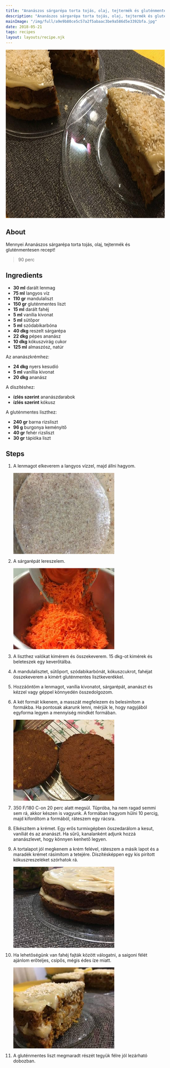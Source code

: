 ```yaml
---
title: "Ananászos sárgarépa torta tojás, olaj, tejtermék és gluténmentesen"
description: "Ananászos sárgarépa torta tojás, olaj, tejtermék és gluténmentesen"
mainImage: "/img/full/a9e9b80ce5c57a2f5abaac3be9a586d5e3392bfa.jpg"
date: 2018-05-21
tags: recipes
layout: layouts/recipe.njk
---
```

                            
<p align="center"><a href="https://cookpad.com/hu/receptek/4943949-ananaszos-sargarepa-torta-tojas-olaj-tejtermek-es-glutenmentesen" rel="Recipe source page"><img width="751" height="532" src="/img/full/a9e9b80ce5c57a2f5abaac3be9a586d5e3392bfa.jpg"/></a></p>

## About
Mennyei Ananászos sárgarépa torta tojás, olaj, tejtermék és gluténmentesen recept! 

> 90 perc 

## Ingredients
* **30 ml** darált lenmag
* **75 ml** langyos víz
* **110 gr** mandulaliszt
* **150 gr** gluténmentes liszt
* **15 ml** darált fahéj
* **5 ml** vanília kivonat
* **5 ml** sütőpor
* **5 ml** szódabikarbóna
* **40 dkg** reszelt sárgarépa
* **22 dkg** pépes ananász
* **10 dkg** kókuszvirág cukor
* **125 ml** almaszósz, natúr

Az ananászkrémhez:
* **24 dkg** nyers kesudió
* **5 ml** vaníllia kivonat
* **20 dkg** ananász

A díszítéshez:
* **ízlés szerint** ananászdarabok
* **ízlés szerint** kókusz

A gluténmentes liszthez:
* **240 gr** barna rizsliszt
* **96 g** burgonya keményitő
* **40 gr** fehér rizsliszt
* **30 gr** tápióka liszt

## Steps

1. A lenmagot elkeverem a langyos vízzel, majd állni hagyom.
 
    <p><img width="320" height="256" align="left" src="/img/full/7655bbc9eebd2b03cb9e9675f3483586a4d4beba.jpg"/></p><div style="clear: both"/>

2. A sárgarépát lereszelem.
 
    <p><img width="320" height="256" align="left" src="/img/full/e50300dab55e4cff6110555822d96880eb3c720b.jpg"/></p><div style="clear: both"/>

3. A liszthez valókat kimérem és összekeverem. 15 dkg-ot kimérek és beleteszek egy keverőtálba.
 
    <div style="clear: both"/>

4. A mandulalisztet, sütőport, szódabikarbónát, kókuszcukrot, fahéjat összekeverem a kimért gluténmentes lisztkeverékkel.
 
    <div style="clear: both"/>

5. Hozzáöntöm a lenmagot, vanília kivonatot, sárgarépát, ananászt és kézzel vagy géppel könnyedén összedolgozom.
 
    <div style="clear: both"/>

6. A két formát kikenem, a masszát megfelezem és belesimítom a formákba. Ha pontosak akarunk lenni, mérjük le, hogy nagyjából egyforma legyen a mennyiség mindkét formában.
 
    <p><img width="320" height="256" align="left" src="/img/full/f72473bfe1c8e2cc6a82e0b826643b62a67dfd03.jpg"/></p><div style="clear: both"/>

7. 350 F/180 C-on 20 perc alatt megsül. Tűpróba, ha nem ragad semmi sem rá, akkor készen is vagyunk. A formában hagyom hűlni 10 percig, majd kifordítom a formából, ráteszem egy rácsra.
 
    <div style="clear: both"/>

8. Elkészítem a krémet. Egy erős turmixgépben összedarálom a kesut, vaníliát és az ananászt. Ha sűrű, kanalanként adjunk hozzá ananászlevet, hogy könnyen kenhető legyen.
 
    <div style="clear: both"/>

9. A tortalapot jól megkenem a krém felével, ráteszem a másik lapot és a maradék krémet rásimítom a tetejére. Díszítésképpen egy kis pirított kókuszreszeléket szórhatok rá.
 
    <p><img width="320" height="256" align="left" src="/img/full/3f8816fbb07d4b4ea9a16c06005f1733a490f252.jpg"/></p><div style="clear: both"/>

10. Ha lehetőségünk van fahéj fajták között válogatni, a saigoni félét ajánlom erőteljes, csípős, mégis édes íze miatt.
 
    <p><img width="320" height="256" align="left" src="/img/full/18d10182b62c894df5bac556ac7b1d5553b34490.jpg"/></p><div style="clear: both"/>

11. A gluténmentes liszt megmaradt részét tegyük félre jól lezárható dobozban.
 
    <div style="clear: both"/>

